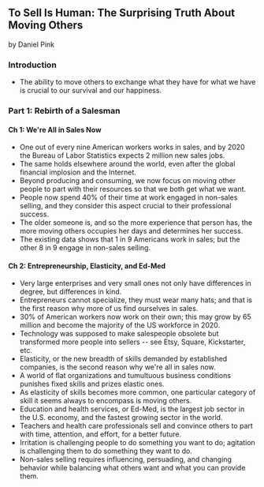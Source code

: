 ## To Sell Is Human: The Surprising Truth About Moving Others

by Daniel Pink

### Introduction

* The ability to move others to exchange what they have for what we have is crucial to our survival and our happiness.

### Part 1: Rebirth of a Salesman

#### Ch 1: We're All in Sales Now

* One out of every nine American workers works in sales, and by 2020 the Bureau of Labor Statistics expects 2 million new sales jobs.
* The same holds elsewhere around the world, even after the global financial implosion and the Internet.
* Beyond producing and consuming, we now focus on moving other people to part with their resources so that we both get what we want.
* People now spend 40% of their time at work engaged in non-sales selling, and they consider this aspect crucial to their professional success.
* The older someone is, and so the more experience that person has, the more moving others occupies her days and determines her success.
* The existing data shows that 1 in 9 Americans work in sales; but the other 8 in 9 engage in non-sales selling.

#### Ch 2: Entrepreneurship, Elasticity, and Ed-Med

* Very large enterprises and very small ones not only have differences in degree, but differences in kind.
* Entrepreneurs cannot specialize, they must wear many hats; and that is the first reason why more of us find ourselves in sales.
* 30% of American workers now work on their own; this may grow by 65 million and become the majority of the US workforce in 2020.
* Technology was supposed to make salespeople obsolete but transformed more people into sellers -- see Etsy, Square, Kickstarter, etc.
* Elasticity, or the new breadth of skills demanded by established companies, is the second reason why we're all in sales now.
* A world of flat organizations and tumultuous business conditions punishes fixed skills and prizes elastic ones.
* As elasticity of skills becomes more common, one particular category of skill it seems always to encompass is moving others.
* Education and health services, or Ed-Med, is the largest job sector in the U.S. economy, and the fastest growing sector in the world.
* Teachers and health care professionals sell and convince others to part with time, attention, and effort, for a better future.
* Irritation is challenging people to do something you want to do; agitation is challenging them to do something they want to do.
* Non-sales selling requires influencing, persuading, and changing behavior while balancing what others want and what you can provide them.
